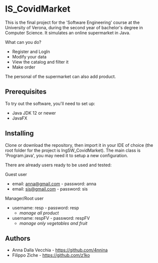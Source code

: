 # IS_CovidMarket

This is the final project for the 'Software Engineering' course at the University of Verona, during the second year of bachelor's degree in Computer Science. 
It simulates an online supermarket in Java.

What can you do?
- Register and LogIn
- Modify your data
- View the catalog and filter it
- Make order

The personal of the supermarket can also add product.

## Prerequisites
To try out the software, you'll need to set up:

- Java JDK 12 or newer
- JavaFX

## Installing
Clone or download the repository, then import it in your IDE of choice (the root folder for the project is IngSW_CovidMarket). The main class is 'Program.java', you may need it to setup a new configuration.

There are already users ready to be used and tested:

Guest user 
- email: anna@gmail.com - password: anna
- email: sis@gmail.com - password: sis
            
Manager/Root user 
- username: resp - password: resp         
  - _manage all product_
- username: respFV - password: respFV
  - _manage only vegetables and fruit_

## Authors
- Anna Dalla Vecchia - https://github.com/4nnina
- Filippo Ziche - https://github.com/z1ko
